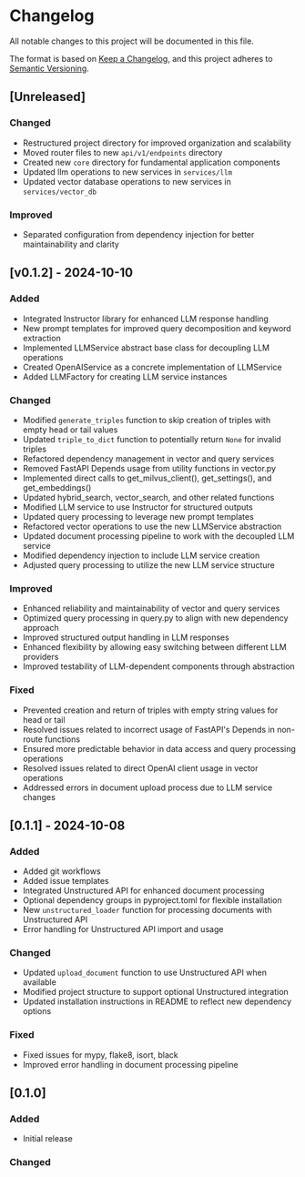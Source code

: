 # Changelog

All notable changes to this project will be documented in this file.

The format is based on [Keep a Changelog](https://keepachangelog.com/en/1.1.0/),
and this project adheres to [Semantic Versioning](https://semver.org/spec/v2.0.0.html).

## [Unreleased]

### Changed

- Restructured project directory for improved organization and scalability
- Moved router files to new `api/v1/endpoints` directory
- Created new `core` directory for fundamental application components
- Updated llm operations to new services in `services/llm`
- Updated vector database operations to new services in `services/vector_db`

### Improved

- Separated configuration from dependency injection for better maintainability and clarity


## [v0.1.2] - 2024-10-10

### Added

- Integrated Instructor library for enhanced LLM response handling
- New prompt templates for improved query decomposition and keyword extraction
- Implemented LLMService abstract base class for decoupling LLM operations
- Created OpenAIService as a concrete implementation of LLMService
- Added LLMFactory for creating LLM service instances

### Changed

- Modified `generate_triples` function to skip creation of triples with empty head or tail values
- Updated `triple_to_dict` function to potentially return `None` for invalid triples
- Refactored dependency management in vector and query services
- Removed FastAPI Depends usage from utility functions in vector.py
- Implemented direct calls to get_milvus_client(), get_settings(), and get_embeddings()
- Updated hybrid_search, vector_search, and other related functions
- Modified LLM service to use Instructor for structured outputs
- Updated query processing to leverage new prompt templates
- Refactored vector operations to use the new LLMService abstraction
- Updated document processing pipeline to work with the decoupled LLM service
- Modified dependency injection to include LLM service creation
- Adjusted query processing to utilize the new LLM service structure

### Improved

- Enhanced reliability and maintainability of vector and query services
- Optimized query processing in query.py to align with new dependency approach
- Improved structured output handling in LLM responses
- Enhanced flexibility by allowing easy switching between different LLM providers
- Improved testability of LLM-dependent components through abstraction

### Fixed

- Prevented creation and return of triples with empty string values for head or tail
- Resolved issues related to incorrect usage of FastAPI's Depends in non-route functions
- Ensured more predictable behavior in data access and query processing operations
- Resolved issues related to direct OpenAI client usage in vector operations
- Addressed errors in document upload process due to LLM service changes

## [0.1.1] - 2024-10-08

### Added

- Added git workflows
- Added issue templates
- Integrated Unstructured API for enhanced document processing
- Optional dependency groups in pyproject.toml for flexible installation
- New `unstructured_loader` function for processing documents with Unstructured API
- Error handling for Unstructured API import and usage


### Changed

- Updated `upload_document` function to use Unstructured API when available
- Modified project structure to support optional Unstructured integration
- Updated installation instructions in README to reflect new dependency options


### Fixed

- Fixed issues for mypy, flake8, isort, black
- Improved error handling in document processing pipeline

## [0.1.0]

### Added

- Initial release

### Changed
